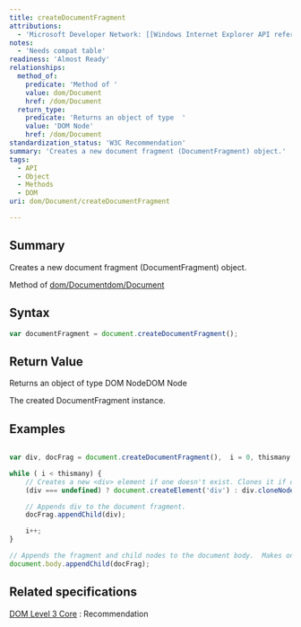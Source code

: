 ```yaml
---
title: createDocumentFragment
attributions:
  - 'Microsoft Developer Network: [[Windows Internet Explorer API reference](http://msdn.microsoft.com/en-us/library/ie/hh828809%28v=vs.85%29.aspx) Article]'
notes:
  - 'Needs compat table'
readiness: 'Almost Ready'
relationships:
  method_of:
    predicate: 'Method of '
    value: dom/Document
    href: /dom/Document
  return_type:
    predicate: 'Returns an object of type  '
    value: 'DOM Node'
    href: /dom/Document
standardization_status: 'W3C Recommendation'
summary: 'Creates a new document fragment (DocumentFragment) object.'
tags:
  - API
  - Object
  - Methods
  - DOM
uri: dom/Document/createDocumentFragment

---
```

## <span>Summary</span>

Creates a new document fragment (DocumentFragment) object.

Method of [dom/Document](/dom/Document)[dom/Document](/dom/Document)

## <span>Syntax</span>

``` js
var documentFragment = document.createDocumentFragment();
```

## <span>Return Value</span>

Returns an object of type DOM NodeDOM Node

The created DocumentFragment instance.

## <span>Examples</span>

``` js

var div, docFrag = document.createDocumentFragment(),  i = 0, thismany = 1000;

while ( i < thismany) {
    // Creates a new <div> element if one doesn't exist. Clones it if one does.
    (div === undefined) ? document.createElement('div') : div.cloneNode(false);

    // Appends div to the document fragment.
    docFrag.appendChild(div);

    i++;
}

// Appends the fragment and child nodes to the document body.  Makes one DOM update instead of 1000
document.body.appendChild(docFrag);

```

## <span>Related specifications</span>

[DOM Level 3 Core](http://www.w3.org/TR/DOM-Level-3-Core/core.html#ID-35CB04B5)
:   Recommendation
